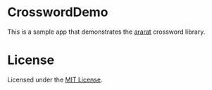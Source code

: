 CrosswordDemo
=============

This is a sample app that demonstrates the
[ararat](https://github.com/pokebyte/ararat) crossword library.

License
=======

Licensed under the [MIT License](LICENSE).
